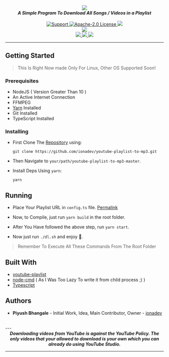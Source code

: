 <div align="center">
  <img src="https://images.ionadev.ml/i/iQ4FsR.png" align="center">
  <br>
  <strong><i>A Simple Program To Download All Songs / Videos in a Playlist</i></strong>
  <br>
  <br>
  
  
  <a href="https://discord.gg/XwdCXMF">
    <img src="https://img.shields.io/discord/543812119397924886.svg?style=for-the-badge&colorB=7289DA" alt="Support">
  </a>
  
  <a href="https://github.com/ionadev/youtube-playlist-to-mp3/blob/master/LICENSE">
    <img src="https://img.shields.io/github/license/ionadev/youtube-playlist-to-mp3.svg?style=for-the-badge" alt="Apache-2.0 License">
  </a>
<a href="https://travis-ci.com/ionadev/youtube-playlist-to-mp3">
<img src="https://img.shields.io/travis/com/ionadev/youtube-playlist-to-mp3.svg?style=for-the-badge">
</a>
<br>
<a href="https://github.com/ionadev/youtube-playlist-to-mp3">
<img src="https://img.shields.io/codacy/grade/65d316633e8f403795058b2deef6ffb5.svg?style=for-the-badge">
</a>
<br>
<a href="https://github.com/ionadev/youtube-playlist-to-mp3">
<img src="https://img.shields.io/github/languages/top/ionadev/youtube-playlist-to-mp3.svg?style=for-the-badge">
</a>
<a href="https://github.com/ionadev/youtube-playlist-to-mp3/issues">
<img src="https://img.shields.io/github/issues/ionadev/youtube-playlist-to-mp3.svg?style=for-the-badge">
</a>
<a href="https://github.com/ionadev/youtube-playlist-to-mp3/pulls">
<img src="https://img.shields.io/github/issues-pr/ionadev/youtube-playlist-to-mp3.svg?style=for-the-badge">
</a>

</div>

---

## Getting Started

> This Is Right Now made Only For Linux, Other OS Supported Soon!

### Prerequisites

-   NodeJS ( Version Greater Than 10 )
-   An Active Internet Connection
-   FFMPEG
-   [Yarn](https://yarnpkg.com/en/) Installed
-   Git Installed
-   TypeScript Installed

### Installing

-   First Clone The [Repository](https://github.com/ionadev/youtube-playlist-to-mp3) using:

    ```
    git clone https://github.com/ionadev/youtube-playlist-to-mp3.git
    ```

-   Then Navigate to `your/path/youtube-playlist-to-mp3-master`.

-   Install Deps Using `yarn`:
    ```
    yarn
    ```

## Running

-   Place Your Playlist URL in `config.ts` file. [Permalink](https://github.com/ionadev/youtube-playlist-to-mp3/blob/35e6b5de3d4257c03a9fcc4be7b788297eb37343/config.ts#L1)

-   Now, to Compile, just run `yarn build` in the root folder.

-   After You Have followed the above step, run `yarn start`.

-   Now just run `./dl.sh` and enjoy :tada:.

> Remember To Execute All These Commands From The Root Folder

## Built With

-   [youtube-playlist](https://npmjs.com/youtube-playlist)
-   [node-cmd](https://npmjs.com/node-cmd) ( As I Was Too Lazy To write it from child process ;) )
-   [Typescript](https://npmjs.com/typescript)

## Authors

-   **Piyush Bhangale** - Initial Work, Idea, Main Contributor, Owner - [ionadev](https://github.com/ionadev)

<br>
---

<div align="center"> <strong><i>Downloading videos from YouTube is against the YouTube Policy. The only videos that your allowed to download is your own which you can already do using YouTube Studio. </i></strong></div>

---
